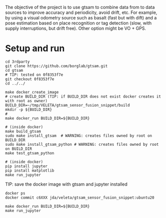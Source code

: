 The objective of the project is to use gtsam to combine data from to data sources to improve accuracy and periodicity, avoid drift, etc.
For example, by using a visual odometry source such as basalt (fast but with dift) and a pose estimation based on place recognition or tag detection (slow, with supply interruptions, but drift free). Other option might be VO + GPS.


# Setup and run

    cd 3rdparty
    git clone https://github.com/borglab/gtsam.git
    cd gtsam
    # TIP: tested on 0f8353f7e
    git checkout 0f8353f7e
    cd ../../

    make docker_create_image
    # create BUILD_DIR (TIP: if BUILD_DIR does not exist docker creates it with root as owner)
    BUILD_DIR=~/tmp/VELETA/gtsam_sensor_fusion_snippet/build
    mkdir -p ${BUILD_DIR}
    #
    make docker_run BUILD_DIR=${BUILD_DIR}

    # (inside docker)
    make build_gtsam
    sudo make install_gtsam  # WARNING: creates files owned by root on BUILD_DIR
    sudo make install_gtsam_python # WARNING: creates files owned by root on BUILD_DIR
    make test_gtsam_python

    # (inside docker)
    pip install jupyter
    pip install matplotlib
    make run_jupyter


TIP: save the docker image with gtsam and jupyter installed

    docker ps
    docker commit c6XXX jda/veleta/gtsam_sensor_fusion_snippet:ubuntu20

    make docker_run BUILD_DIR=${BUILD_DIR}
    make run_jupyter
